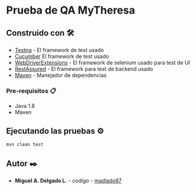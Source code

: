 # Prueba de QA MyTheresa 

## Construido con 🛠️

* [Testng](https://testng.org/doc/index.html) - El framework de test usado
* [Cucumber](https://cucumber.io/) El framework de test usado
* [WebDriverExtensions](https://github.com/webdriverextensions/webdriverextensions) - El framework de selenium usado para test de UI
* [RestAssured](https://testng.org/doc/index.html) - El framework para test de backend usado
* [Maven](https://maven.apache.org/) - Manejador de dependencias

### Pre-requisitos 📋

* Java 1.8
* Maven

## Ejecutando las pruebas ⚙️

`mvn clean test`

## Autor ✒️

* **Miguel A. Delgado L.** - *codigo* - [madlado87](https://github.com/madlado87)

